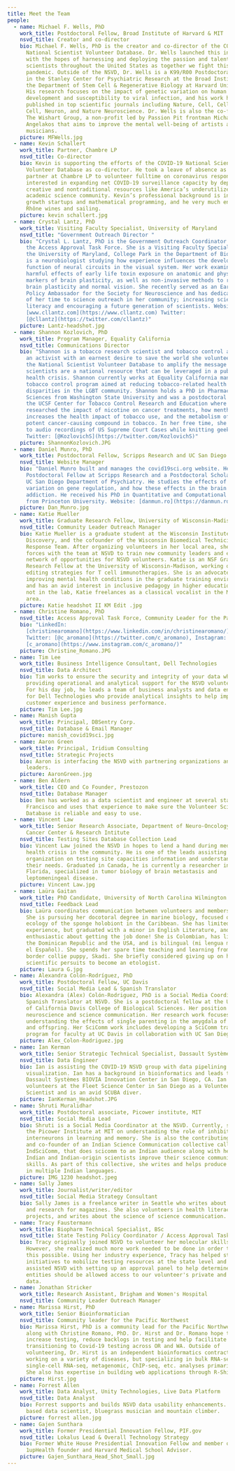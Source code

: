 ```yaml
---
title: Meet the Team
people:
  - name: Michael F. Wells, PhD
    work_title: Postdoctoral Fellow, Broad Institute of Harvard & MIT
    nsvd_title: Creator and co-director
    bio: Michael F. Wells, PhD is the creator and co-director of the COVID-19
      National Scientist Volunteer Database. Dr. Wells launched this initiative
      with the hopes of harnessing and deploying the passion and talents of
      scientists throughout the United States as together we fight this
      pandemic. Outside of the NSVD, Dr. Wells is a K99/R00 Postdoctoral Fellow
      in the Stanley Center for Psychiatric Research at the Broad Institute and
      the Department of Stem Cell & Regenerative Biology at Harvard University.
      His research focuses on the impact of genetic variation on human brain
      development and susceptibility to viral infection, and his work has been
      published in top scientific journals including Nature, Cell, Cell Stem
      Cell, Neuron, and Nature Neuroscience. Dr. Wells is also the co-founder of
      The Wishart Group, a non-profit led by Passion Pit frontman Michael
      Angelakos that aims to improve the mental well-being of artists and
      musicians.
    picture: MFWells.jpg
  - name: Kevin Schallert
    work_title: Partner, Chambre LP
    nsvd_title: Co-director
    bio: Kevin is supporting the efforts of the COVID-19 National Scientist
      Volunteer Database as co-director. He took a leave of absence as managing
      partner at Chambre LP to volunteer fulltime on coronavirus response and is
      interested in expanding net COVID-19 surveillance capacity by deploying
      creative and nontraditional resources like America’s underutilized
      academic science community. Kevin’s professional background is in high
      growth startups and mathematical programming, and he very much enjoys
      Rhône wines and sailing.
    picture: kevin schallert.jpg
  - name: Crystal Lantz, PhD
    work_title: Visiting Faculty Specialist, University of Maryland
    nsvd_title: "Government Outreach Director "
    bio: "Crystal L. Lantz, PhD is the Government Outreach Coordinator and serves on
      the Access Approval Task Force. She is a Visiting Faculty Specialist at
      the University of Maryland, College Park in the Department of Biology. She
      is a neurobiologist studying how experience influences the development and
      function of neural circuits in the visual system. Her work examines the
      harmful effects of early life toxin exposure on anatomic and physiologic
      markers of brain plasticity, as well as non-invasive methods to restore
      brain plasticity and normal vision. She recently served as an Early Career
      Policy Ambassador for the Society for Neuroscience and has dedicated much
      of her time to science outreach in her community; increasing scientific
      literacy and encouraging a future generation of scientists. Website:
      [www.cllantz.com](https://www.cllantz.com) Twitter:
      [@cllantz](https://twitter.com/cllantz)"
    picture: Lantz-headshot.jpg
  - name: Shannon Kozlovich, PhD
    work_title: Program Manager, Equality California
    nsvd_title: Communications Director
    bio: "Shannon is a tobacco research scientist and tobacco control advocate. As
      an activist with an earnest desire to save the world she volunteered with
      the National Scientist Volunteer Database to amplify the message that
      scientists are a national resource that can be leveraged in a public
      health crisis. Shannon currently works at Equality California managing a
      tobacco control program aimed at reducing tobacco-related health
      disparities in the LGBT community. Shannon holds a PhD in Pharmaceutical
      Sciences from Washington State University and was a postdoctoral fellow at
      the UCSF Center for Tobacco Control Research and Education where she
      researched the impact of nicotine on cancer treatments, how menthol
      increases the health impact of tobacco use, and the metabolism of the most
      potent cancer-causing compound in tobacco. In her free time, she listens
      to audio recordings of US Supreme Court Cases while knitting geeky hats.
      Twitter: [@KozlovichS](https://twitter.com/KozlovichS)"
    picture: ShannonKozlovich.JPG
  - name: Daniel Munro, PhD
    work_title: Postdoctoral Fellow, Scripps Research and UC San Diego
    nsvd_title: Website Manager
    bio: "Daniel Munro built and manages the covid19sci.org website. He is a
      Postdoctoral Fellow at Scripps Research and a Postdoctoral Scholar in the
      UC San Diego Department of Psychiatry. He studies the effects of genetic
      variation on gene regulation, and how these effects in the brain influence
      addiction. He received his PhD in Quantitative and Computational Biology
      from Princeton University. Website: [danmun.ro](https://danmun.ro)"
    picture: Dan_Munro.jpg
  - name: Katie Mueller
    work_title: Graduate Research Fellow, University of Wisconsin-Madison
    nsvd_title: Community Leader Outreach Manager
    bio: Katie Mueller is a graduate student at the Wisconsin Institute for
      Discovery, and the cofounder of the Wisconsin Biomedical Technician Rapid
      Response Team. After organizing volunteers in her local area, she joined
      forces with the team at NSVD to train new community leaders and extend the
      network of opportunities for NSVD volunteers. Katie is an NSF Graduate
      Research Fellow at the University of Wisconsin-Madison, working on genome
      editing strategies for T cell immunotherapies. She is an advocate for
      improving mental health conditions in the graduate training environment,
      and has an avid interest in inclusive pedagogy in higher education. When
      not in the lab, Katie freelances as a classical vocalist in the Madison
      area.
    picture: Katie headshot II KM Edit .jpg
  - name: Christine Romano, PhD
    nsvd_title: Access Approval Task Force, Community Leader for the Pacific Northwest
    bio: "LinkedIn:
      [christinearomano](https://www.linkedin.com/in/christinearomano/),
      Twitter: [@c_aromano](https://twitter.com/c_aromano), Instagram:
      [c_aromano](https://www.instagram.com/c_aromano/)"
    picture: Christine_Romano.JPG
  - name: Tim Lee
    work_title: Business Intelligence Consultant, Dell Technologies
    nsvd_title: Data Architect
    bio: Tim works to ensure the security and integrity of your data while also
      providing operational and analytical support for the NSVD volunteer group.
      For his day job, he leads a team of business analysts and data engineers
      for Dell Technologies who provide analytical insights to help improve the
      customer experience and business performance.
    picture: Tim Lee.jpg
  - name: Manish Gupta
    work_title: Principal, DBSentry Corp.
    nsvd_title: Database & Email Manager
    picture: manish_covid19sci.jpg
  - name: Aaron Green
    work_title: Principal, Iridium Consulting
    nsvd_title: Strategic Projects
    bio: Aaron is interfacing the NSVD with partnering organizations and community
      leaders.
    picture: AaronGreen.jpg
  - name: Ben Aldern
    work_title: CEO and Co Founder, Prestozon
    nsvd_title: Database Manager
    bio: Ben has worked as a data scientist and engineer at several startups in San
      Francisco and uses that experience to make sure the Volunteer Scientist
      Database is reliable and easy to use.
  - name: Vincent Law
    work_title: Senior Research Associate, Department of Neuro-Oncology, Moffitt
      Cancer Center & Research Intitute
    nsvd_title: Testing Sites Database Collection Lead
    bio: Vincent Law joined the NSVD in hopes to lend a hand during medical and
      health crisis in the community. He is one of the leads assisting the
      organization on testing site capacities information and understanding
      their needs. Graduated in Canada, he is currently a researcher in Tampa,
      Florida, specialized in tumor biology of brain metastasis and
      leptomeningeal disease.
    picture: Vincent Law.jpg
  - name: Laüra Gaitan
    work_title: PhD Candidate, University of North Carolina Wilmington
    nsvd_title: Feedback Lead
    bio: Laüra coordinates communication between volunteers and members of the NSVD.
      She is pursuing her docotoral degree in marine biology, focused on the
      ecology of the sponge holobiont in the Caribbean. She has limited SciComm
      experience, but graduated with a minor in English Literature, and is
      enthusiastic about getting the job done! She is Colombian, has lived in
      the Dominican Republic and the USA, and is bilingual (mi lengua materna es
      el Español). She spends her spare time teaching and learning from her
      border collie puppy, Skadi. She briefly considered giving up on her
      scientific persuits to become an etologist.
    picture: Laura G.jpg
  - name: Alexandra Colón-Rodríguez, PhD
    work_title: Postdoctoral Fellow, UC Davis
    nsvd_title: Social Media Lead & Spanish Translator
    bio: Alexandra (Alex) Colón-Rodriguez, PhD is a Social Media Coordinator and
      Spanish Translator at NSVD. She is a postdoctoral fellow at the University
      of California Davis College of Biological Sciences. Her position involves
      neuroscience and science communication. Her research work focuses in
      understanding the effects of single parenting in the amygdala of parents
      and offspring. Her SciComm work includes developing a SciComm training
      program for faculty at UC Davis in collaboration with UC San Diego.
    picture: Alex_Colon-Rodriguez.jpg
  - name: Ian Kerman
    work_title: Senior Strategic Technical Specialist, Dassault Systèmes BIOVIA
    nsvd_title: Data Engineer
    bio: Ian is assisting the COVID-19 NSVD group with data pipelining and
      visualization. Ian has a background in bioinformatics and leads the
      Dassault Systèmes BIOVIA Innovation Center in San Diego, CA. Ian also
      volunteers at the Fleet Science Center in San Diego as a Volunteer
      Scientist and is an avid SCUBA diver.
    picture: IanKerman_Headshot.JPG
  - name: Shruti Muralidhar
    work_title: Postdoctoral associate, Picower institute, MIT
    nsvd_title: Social Media Lead
    bio: Shruti is a Social Media Coordinator at the NSVD. Currently, she works at
      the Picower Institute at MIT on understanding the role of inhibitory
      interneurons in learning and memory. She is also the contributing editor
      and co-founder of an Indian Science Communication collective called
      IndSciComm, that does scicomm to an Indian audience along with helping
      Indian and Indian-origin scientists improve their science communication
      skills. As part of this collective, she writes and helps produce podcasts
      in multiple Indian languages.
    picture: IMG_1230 headshot.jpeg
  - name: Sally James
    work_title: Journalist/writer/editor
    nsvd_title: Social Media Strategy Consultant
    bio: Sally James is a freelance writer in Seattle who writes about biotechnology
      and research for magazines. She also volunteers in health literacy
      projects, and writes about the science of science communication.
  - name: Tracy Faustermann
    work_title: Biopharm Technical Specialist, BSc
    nsvd_title: State Testing Policy Coordinator / Access Approval Task Force
    bio: Tracy originally joined NSVD to volunteer her molecular skills in the lab.
      However, she realized much more work needed to be done in order to make
      this possible. Using her industry experience, Tracy has helped start
      initiatives to mobilize testing resources at the state level and has also
      assisted NSVD with setting up an approval panel to help determine which
      entities should be allowed access to our volunteer's private and sensitive
      data.
  - name: Jonathan Stricker
    work_title: Research Assistant, Brigham and Women's Hospital
    nsvd_title: Community Leader Outreach Manager
  - name: Marissa Hirst, PhD
    work_title: Senior Bioinformatician
    nsvd_title: Community leader for the Pacific Northwest
    bio: Marissa Hirst, PhD is a community lead for the Pacific Northwest (PNW)
      along with Christine Romano, PhD. Dr. Hirst and Dr. Romano hope to
      increase testing, reduce backlogs in testing and help facilitate labs in
      transitioning to Covid-19 testing across OR and WA. Outside of
      volunteering, Dr. Hirst is an independent bioinformatics contractor
      working on a variety of diseases, but specializing in bulk RNA-seq,
      single-cell RNA-seq, metagenomic, ChIP-seq, etc. analyses primarily in R.
      She also has expertise in building web applications through R-Shiny.
    picture: Hirst.jpg
  - name: Forrest Allen
    work_title: Data Analyst, Unity Technologies, Live Data Platform
    nsvd_title: Data Analyst
    bio: Forrest supports and builds NSVD data usability enhancements. He is a SF
      based data scientist, bluegrass musician and mountain climber.
    picture: forrest allen.jpg
  - name: Gajen Sunthara
    work_title: Former Presidential Innovation Fellow, PIF.gov
    nsvd_title: Lokalus Lead & Overall Technology Strategy
    bio: Former White House Presidential Innovation Fellow and member of the USDS.
      1upHealth founder and Harvard Medical School Advisor.
    picture: Gajen_Sunthara_Head_Shot_Small.jpg
---
```

